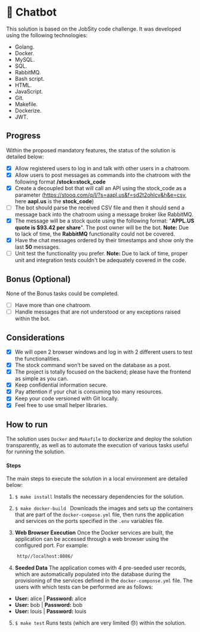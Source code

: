 # :robot: Chatbot

This solution is based on the JobSity code challenge. It was developed using the following technologies:

- Golang.
- Docker.
- MySQL.
- SQL.
- RabbitMQ.
- Bash script.
- HTML.
- JavaScript.
- Git.
- Makefile.
- Dockerize.
- JWT.

## Progress

Within the proposed mandatory features, the status of the solution is detailed below:

- [X] Allow registered users to log in and talk with other users in a chatroom.
- [X] Allow users to post messages as commands into the chatroom with the following format __/stock=stock_code__
- [X] Create a decoupled bot that will call an API using the stock_code as a parameter (https://stooq.com/q/l/?s=aapl.us&f=sd2t2ohlcv&h&e=csv, here __aapl.us__ is the __stock_code__)
- [ ] The bot should parse the received CSV file and then it should send a message back into the chatroom using a message broker like RabbitMQ.
- [X] The message will be a stock quote using the following format: "__APPL.US quote is $93.42 per share__". The post owner will be the bot.
__Note:__ Due to lack of time, the __RabbitMQ__ functionality could not be covered.
- [X] Have the chat messages ordered by their timestamps and show only the last __50__ messages.
- [ ] Unit test the functionality you prefer.
__Note:__ Due to lack of time, proper unit and integration tests couldn't be adequately covered in the code.

## Bonus (Optional)
None of the Bonus tasks could be completed.
- [ ] Have more than one chatroom.
- [ ] Handle messages that are not understood or any exceptions raised within the bot.

## Considerations
- [X] We will open 2 browser windows and log in with 2 different users to test the functionalities.
- [X] The stock command won’t be saved on the database as a post.
- [X] The project is totally focused on the backend; please have the frontend as simple as you can.
- [X] Keep confidential information secure.
- [X] Pay attention if your chat is consuming too many resources.
- [X] Keep your code versioned with Git locally.
- [X] Feel free to use small helper libraries.

## How to run

The solution uses `Docker` and `Makefile` to dockerize and deploy the solution transparently, as well as to automate the execution of various tasks useful for running the solution.

#### Steps

The main steps to execute the solution in a local environment are detailed below:

1. ```$ make install```
Installs the necessary dependencies for the solution.

2. ```$ make docker-build ```
Downloads the images and sets up the containers that are part of the `docker-compose.yml` file, then runs the application and services on the ports specified in the `.env` variables file.

3. __Web Browser Execution__
Once the Docker services are built, the application can be accessed through a web browser using the configured port. For example:

```HTML
    http//localhost:8086/
```

4. __Seeded Data__
The application comes with 4 pre-seeded user records, which are automatically populated into the database during the provisioning of the services defined in the ```docker-componse.yml``` file.
The users with which tests can be performed are as follows:
- __User:__ alice | __Password:__ alice
- __User:__ bob | __Password:__ bob
- __User:__ louis | __Password:__ louis

5. ```$ make test```
Runs tests (which are very limited :disappointed:) within the solution.